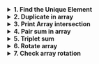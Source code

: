 <details> <summary><strong> 1. Find the Unique Element </strong></summary>

# 1. Find the Unique Element

    Given an integer array of size 2N + 1. In this given array, N numbers are present twice and one number is present only once in the array.

    You need to find and return that number which is unique in the array.

    Note : Given array will always contain odd number of elements.

**Input Format**

    Line 1 : Array size i.e. 2N+1

    Line 2 : Array elements (separated by space)

**Output Format**

    Unique element present in the array

**Constraints**

    1 <= N <= 10^6

**Sample Input**

    7
    2 3 1 6 3 6 2

**Sample Output**

    1

<details> <summary><strong>Code</strong></summary>

    Using the associative and commumtative property of XOR, we will calculate the XOR of the array, which is mathematically equal to 0 ^ (distinct element) = distinct element, found it.
    // arr - input array
    // size - size of array

    int FindUnique(int arr[], int size)
    {
        int ret = 0;
        for(int i=0; i<size;i++)
            ret ^= arr[i];
        return ret;
    }

</details>

---

</details>

<details> <summary><strong> 2. Duplicate in array </strong></summary>

# 2. Duplicate in array

    Given an array of integers of size n which contains numbers from 0 to n - 2. Each number is present at least once. That is, if n = 5, numbers from 0 to 3 is present in the given array at least once and one number is present twice. You need to find and return that duplicate number present in the array.

    Assume, duplicate number is always present in the array.

**Input Format**

    Line 1 : Size of input array

    Line 2 : Array elements (separated by space)

**Output Format**

    Duplicate element

**Constraints**

    1 <= n <= 10^6

**Sample Input**

    9
    0 7 2 5 4 7 1 3 6

**Sample Output**

    7

<details> <summary><strong>Code</strong></summary>

    // arr - input array
    // size - size of array

    int MissingNumber(int arr[], int size)
    {
        int idealSum = (size-2)*(size-1)/2; // sum from 0 to n-2, i.e 1 is missing
        int realSum = 0;
        for(int i=0; i<size; i++)
            realSum+=arr[i];
        return realSum-idealSum;
    }

</details>

---

</details>

<details> <summary><strong> 3. Print Array intersection </strong></summary>

# 3. Print Array intersection

    Given two random integer arrays, print their intersection. That is, print all the elements that are present in both the given arrays.

    Input arrays can contain duplicate elements.

    Note : Order of elements are not important

**Input Format**

    Line 1 : Integer N, Array 1 Size

    Line 2 : Array 1 elements (separated by space)

    Line 3 : Integer M, Array 2 Size

    Line 4 : Array 2 elements (separated by space)

**Output Format**

    Print intersection elements in different lines

**Constraints**

    1 <= M, N <= 10^6

**Sample Input 1**

    6
    2 6 8 5 4 3
    4
    2 3 4 7

**Sample Output 1**

    2
    4
    3

**Sample Input 2**

    4
    2 6 1 2
    5
    1 2 3 4 2

**Sample Output 2**

    2
    2
    1

<details> <summary><strong>Code</strong></summary>

    // input1 - first array
    // input2 - second array
    // size1 - size of first array
    // size2 - size of second array
    void intersection(int input1[], int input2[], int size1, int size2)
    {
        std::sort(input1, input1+size1);
        std::sort(input2, input2+size2);
        int i = 0, j = 0;

        while(i < size1 && j < size2)
        {
            if(input1[i]==input2[j])
            {
                cout << input1[i] <<  endl;
                i++, j++;
            }
            else if(input1[i]<input2[j]) // you won't be able to find input2[j] except for the next elements of input1[i]
                i++;
            else if(input1[i]>input2[j]) // you won't be able to find input1[i] except for the next elements of input2[j]
                j++;
        }
        // that was easy enough
        // we can use maps too, time complexity is O(n)
    }

</details>

---

</details>

<details> <summary><strong> 4. Pair sum in array </strong></summary>

# 4. Pair sum in array

    Given a random integer array A and a number x. Find and print the pair of elements in the array which sum to x.

    Array A can contain duplicate elements.

    While printing a pair, print the smaller element first.

    That is, if a valid pair is (6, 5) print "5 6". There is no constraint that out of 5 pairs which have to be printed in 1st line. You can print pairs in any order, just be careful about the order of elements in a pair.

**Input Format**

    Line 1 : Integer N (Array size)

    Line 2 : Array elements (separated by space)

    Line 3 : Integer x

**Output Format**

    Line 1 : Pair 1 elements (separated by space)

    Line 2 : Pair 2 elements (separated by space)

    Line 3 : and so on

**Constraints**

    1 <= N <= 1000

    1 <= x <= 100

**Sample Input**

    9
    1 3 6 2 5 4 3 2 4
    7

**Sample Output**

    1 6
    3 4
    3 4
    2 5
    2 5
    3 4
    3 4

<details> <summary><strong>Code</strong></summary>

    #include<algorithm>
    void pairSum(int input[], int size, int x)
    {
        *// start from the two ends*
        // Advantage: As compare the biggest to the smallest, if they sum equals
        // the numbers at hand, then print em. Else leave them

        // We need to scan further as we might get the sum in the insides.

        // when we scan if ar[i]+arr[j]<su, move from the front. The left part(at hand) is useless
        // if(ar[i]+ar[j]>sum), right part(check with while) is useless.
        // when we get (ar[i]==arr[j])
        // case1: if(ar[i]==arr[j])
                // print the number len1*(len1-1)/2
        // case 2:
        // count the stretch for both the ends and print the numbers len1*len2 times.

        // T.C = nlong + n  = O(nlogn), SC = O(1)

        sort(input, input+size);
        int i = 0, j = size - 1;
        int len1 = 0, len2 = 0;
        while(i<j) // i==j is useless
        {

            if(input[i]==input[j]) // if both are equal then everything between them is the same
            {
                if(input[i]+input[j]!=x)
                    break;
                else  // redundant
                {
                    len1 = j-i+1;
                    for(int k=0; k < (len1*(len1-1))/2; k++)
                        cout << input[i] << " " << input[i] << endl;
                    break;
                }
            } // saves a lot of time, you can check the case using custom input

            else // input[i] is not equal to input[j]
            {
                if(input[i]+input[j]<x)
                {
                    while(i<j && input[i]+input[j]<x)
                        i++; // will stop is sum>=x the next case will take care of it.
                }
                else if(input[i]+input[j]>x)
                {
                    while(i<j && input[i]+input[j]>x)
                        j--; // will stop is sum>=x the next case will take care of it.
                }
                else
                {
                    len1 = 1, len2 = 1;
                    while(input[i]==input[++i]) // not equal so for sure will find a wall or interface
                        len1+=1; // don't worry about i and j as input[i] and input[j] cannot be the same for all values
                    while(input[j]==input[--j]) // not equal so for sure will find a wall or interface
                        len2+=1;
                    for(int k=0; k < len1*len2; k++)
                        cout << input[i-1] << " " << input[j+1] << endl;
                }
            }
        }
    }

</details>

---

</details>

<details> <summary><strong> 5. Triplet sum </strong></summary>

# 5. Triplet sum

    Given a random integer array and a number x. Find and print the triplets of elements in the array which sum to x.

    While printing a triplet, print the smallest element first.

    That is, if a valid triplet is (6, 5, 10) print "5 6 10". There is no constraint that out of 5 triplets which have to be printed on 1st line. You can print triplets in any order, just be careful about the order of elements in a triplet.

**Input Format**

    Line 1 : Integer N (Array Size)

    Line 2 : Array elements (separated by space)

    Line 3 : Integer x

**Output Format**

    Line 1 : Triplet 1 elements (separated by space)

    Line 2 : Triplet 3 elements (separated by space)

    Line 3 : and so on

**Constraints**

    1 <= N <= 1000

    1 <= x <= 100

**Sample Input**

    7
    1 2 3 4 5 6 7
    12

**Sample Output**

    1 4 7
    1 5 6
    2 3 7
    2 4 6
    3 4 5

<details> <summary><strong>Code</strong></summary>

    // arr - input array
    // size - size of array
    // x - sum of triplets

    void FindTriplet(int arr[], int size, int x)
    {
        /* Don't write main().
         * Don't read input, it is passed as function argument.
         * Print output and don't return it.
         * Taking input is handled automatically.
         */

    }

</details>

---

</details>

<details> <summary><strong> 6. Rotate array </strong></summary>

# 6. Rotate array

    Given a random integer array of size n, write a function that rotates the given array by d elements (towards left).

    Change in the input array itself. You don't need to return or print elements.

**Input Format**

    Line 1 : Integer n (Array Size)

    Line 2 : Array elements (separated by space)

    Line 3 : Integer d

**Output Format**

    Updated array elements (separated by space)

**Constraints**

    1 <= N <= 1000

    1 <= d <= N

**Sample Input**

    7
    1 2 3 4 5 6 7
    2

**Sample Output**

    3 4 5 6 7 1 2

<details> <summary><strong>Code</strong></summary>

    // arr - input array
    // size - size of array
    // d - array to be rotated by d elements

    void Rotate(int arr[], int d, int size)
    {
        /* Don't write main().
         * Don't read input, it is passed as function argument.
         * No need to print or return the output.
         * Taking input and printing the output is handled automatically.
         */

    }

</details>

---

</details>

<details> <summary><strong> 7. Check array rotation </strong></summary>

# 7. Check array rotation

    Given an integer array, which is sorted (in increasing order) and has been rotated by some number k in clockwise direction. Find and return the k.

**Input Format**

    Line 1 : Integer n (Array Size)

    Line 2 : Array elements (separated by space)

**Output Format**

    Integer k

**Constraints**

    1 <= n <= 1000

**Constraints**

    1 <= n <= 20

**Sample Input 1**

    6
    5 6 1 2 3 4

**Sample Output 1**

    2

**Sample Input 2**

    5
    3 6 8 9 10

**Sample Output 2**

    0

<details> <summary><strong>Code</strong></summary>

    // arr - input array
    // n - size of array

    int FindSortedArrayRotation(int arr[], int n)
    {
        /* Don't write main().
         * Don't read input, it is passed as function argument.
         * Return output and don't print it.
         * Taking input and printing output is handled automatically.
         */

    }

</details>

---

</details>
